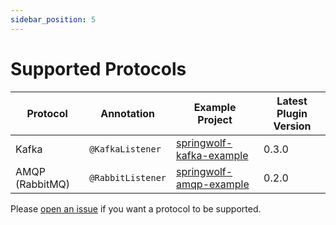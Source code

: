 ```yaml
---
sidebar_position: 5
---
```


# Supported Protocols

| Protocol        | Annotation        | Example Project | Latest Plugin Version |
| --------------- | ----------------- | --------------- | --------------------- |
| Kafka           | `@KafkaListener`  | [springwolf-kafka-example][kafka] | 0.3.0 |
| AMQP (RabbitMQ) | `@RabbitListener` | [springwolf-amqp-example][amqp]   | 0.2.0 |

Please [open an issue](https://github.com/springwolf/springwolf-core/issues/new) if you want a protocol to be supported.


[kafka]: https://github.com/springwolf/springwolf-core/tree/master/springwolf-examples/springwolf-kafka-example
[amqp]:https://github.com/springwolf/springwolf-core/tree/master/springwolf-examples/springwolf-amqp-example